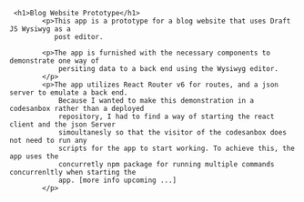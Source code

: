      <h1>Blog Website Prototype</h1>
            <p>This app is a prototype for a blog website that uses Draft JS Wysiwyg as a
               post editor. 
            
            <p>The app is furnished with the necessary components to demonstrate one way of
                persiting data to a back end using the Wysiwyg editor.                 
            </p>
            <p>The app utilizes React Router v6 for routes, and a json server to emulate a back end.
                Because I wanted to make this demonstration in a codesanbox rather than a deployed
                repository, I had to find a way of starting the react client and the json Server
                simoultanesly so that the visitor of the codesanbox does not need to run any 
                scripts for the app to start working. To achieve this, the app uses the 
                concurretly npm package for running multiple commands concurrenltly when starting the
                app. [more info upcoming ...]
            </p>